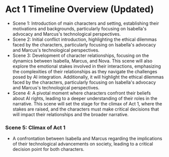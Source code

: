 # Act 1 Timeline Overview (Updated)
- Scene 1: Introduction of main characters and setting, establishing their motivations and backgrounds, particularly focusing on Isabella's advocacy and Marcus's technological perspectives.
- Scene 2: Initial conflict introduction, highlighting the ethical dilemmas faced by the characters, particularly focusing on Isabella's advocacy and Marcus's technological perspectives.
- Scene 3: Development of character relationships, focusing on the dynamics between Isabella, Marcus, and Nova. This scene will also explore the emotional stakes involved in their interactions, emphasizing the complexities of their relationships as they navigate the challenges posed by AI integration. Additionally, it will highlight the ethical dilemmas faced by the characters, particularly focusing on Isabella's advocacy and Marcus's technological perspectives.
- Scene 4: A pivotal moment where characters confront their beliefs about AI rights, leading to a deeper understanding of their roles in the narrative. This scene will set the stage for the climax of Act 1, where the stakes are raised, and the characters must make critical decisions that will impact their relationships and the broader narrative.

### Scene 5: Climax of Act 1
- A confrontation between Isabella and Marcus regarding the implications of their technological advancements on society, leading to a critical decision point for both characters.
